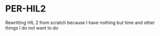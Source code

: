 # PER-HIL2
Rewritting HIL 2 from scratch because I have nothing but time and other things I do not want to do
